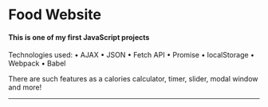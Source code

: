 # Food Website

#### This is one of my first JavaScript projects

Technologies used: • AJAX • JSON • Fetch API • Promise • localStorage • Webpack • Babel

There are such features as a calories calculator, timer, slider, modal window and more!

*** 
